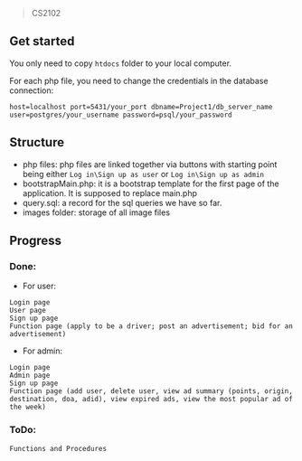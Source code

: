 > CS2102

## Get started
You only need to copy `htdocs` folder to your local computer.

For each php file, you need to change the credentials in the database connection: 
```
host=localhost port=5431/your_port dbname=Project1/db_server_name user=postgres/your_username password=psql/your_password
```

## Structure 
* php files: php files are linked together via buttons with starting point being either `Log in\Sign up as user` or `Log in\Sign up as admin`
* bootstrapMain.php: it is a bootstrap template for the first page of the application. It is supposed to replace main.php
* query.sql: a record for the sql queries we have so far. 
* images folder: storage of all image files

## Progress 
### Done:
* For user:
```
Login page
User page
Sign up page
Function page (apply to be a driver; post an advertisement; bid for an advertisement)
```

* For admin:
```
Login page
Admin page
Sign up page
Function page (add user, delete user, view ad summary (points, origin, destination, doa, adid), view expired ads, view the most popular ad of the week)
```

### ToDo:
```
Functions and Procedures
```
